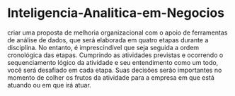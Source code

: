 # Inteligencia-Analitica-em-Negocios
criar uma proposta de melhoria organizacional com o apoio de ferramentas de análise de dados, que será elaborada em quatro etapas durante a disciplina. No entanto, é imprescindível que seja seguida a ordem cronológica das etapas. Cumprindo as atividades previstas e ocorrendo o sequenciamento lógico da atividade e seu entendimento como um todo, você será desafiado em cada etapa. Suas decisões serão importantes no momento de colher os frutos da atividade para a empresa em que está atuando ou em que irá atuar.

